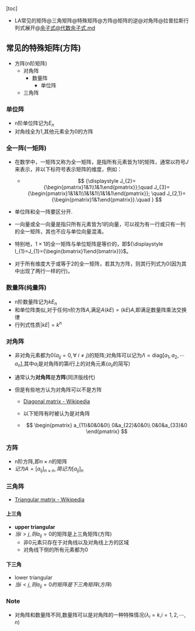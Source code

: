 [toc]
- LA常见的矩阵@三角矩阵@特殊矩阵@方阵@矩阵的逆@对角阵@拉普拉斯行列式展开@余子式@代数余子式.md

## 常见的特殊矩阵(方阵)

- 方阵(n阶矩阵)
  - 对角阵
    - 数量阵
      - 单位阵
  - 三角阵

### 单位阵

- n阶单位阵记为$E_n$
- 对角线全为1,其他元素全为0的方阵

### 全一阵(一矩阵)

- 在数学中，一矩阵又称为全一矩阵，是指所有元素皆为1的矩阵，通常以符号$J$来表示，并以下标符号表示矩阵的维度，例如：

  - $$
    {\displaystyle J_{2}={\begin{pmatrix}1&1\\1&1\end{pmatrix}};\quad J_{3}={\begin{pmatrix}1&1&1\\1&1&1\\1&1&1\end{pmatrix}};
    \quad J_{2,1}={\begin{pmatrix}1&1\end{pmatrix}}.\quad }
    $$

- 单位阵和全一阵要区分开.
- 一向量或全一向量是指只所有元素皆为1的向量，可以视为有一行或只有一列的全一矩阵，其也不应与单位向量混淆。

- 特别地，$1\times 1$的全一矩阵与单位矩阵是等价的，即${\displaystyle I_{1}=J_{1}={\begin{bmatrix}1\end{bmatrix}}}$。
- 对于所有维度大于或等于2的全一矩阵，若其为方阵，则其行列式为0(因为其中出现了两行一样的行)。

### 数量阵(纯量阵)

- n阶数量阵记为$kE_n$
- 和单位阵类似,对于任何$n$阶方阵$A$,满足$A(kE)=(kE)A$,即满足数量阵乘法交换律
- 行列式性质$|kE|=k^n$

### 对角阵

- 非对角元素都为0($a_{ij}=0,\forall\ i\neq{j}$)的矩阵;对角阵可以记为$\Lambda=\mathrm{diag}[a_1,a_2,\cdots{a_n}]$,其中$a_{i}$是对角阵的第$i$行上的对角元素($a_{ii}$的简写)

- 通常认为**对角阵**是**方阵**(同济版线代)

- 但是有些地方认为对角阵可以不是方阵

  - [Diagonal matrix - Wikipedia](https://en.wikipedia.org/wiki/Diagonal_matrix)

  - 以下矩阵有时被认为是对角阵

  - $$
    \begin{pmatrix}
    a_{11}&0&0&0\\
    0&a_{22}&0&0\\
    0&0&a_{33}&0
    \end{pmatrix}
    $$





### 方阵

- n阶方阵,即$n\times{n}$的矩阵
- $记为A=[a_{ij}]_{n\times{n}},简记为[a_{ij}]_{n}$

### 三角阵

- [Triangular matrix - Wikipedia](https://en.wikipedia.org/wiki/Triangular_matrix)

#### 上三角

- **upper triangular** 
- $当i>j,则a_{ij}=0$的矩阵是上三角矩阵(方阵)
  - 非0元素只存在于对角线以及对角线上方的区域
  - 对角线下侧的所有元素都为0

#### 下三角

- lower triangular
- $当i<j,则a_{ij}=0的矩阵是下三角矩阵(方阵)$

### Note

- 对角阵和数量阵不同,数量阵可以是对角阵的一种特殊情况($\lambda_{i}=k$,$i=1,2,\cdots,n$)

